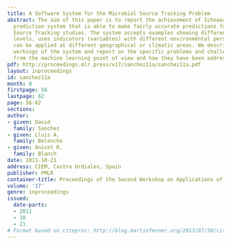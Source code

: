 ```yaml
---
title: A Software System for the Microbial Source Tracking Problem
abstract: The aim of this paper is to report the achievement of Ichnaea, a fully computer-based
  prediction system that is able to make fairly accurate predictions for Microbial
  Source Tracking studies. The system accepts examples showing different concentration
  levels, uses indicators (variables) with different environmental persistence, and
  can be applied at different geographical or climatic areas. We describe the inner
  workings of the system and report on the specific problems and challenges arisen
  from the machine learning point of view and how they have been addressed.
pdf: http://proceedings.mlr.press/v17/sanchez11a/sanchez11a.pdf
layout: inproceedings
id: sanchez11a
month: 0
firstpage: 56
lastpage: 62
page: 56-62
sections: 
author:
- given: David
  family: Sanchez
- given: Lluis A.
  family: Belanche
- given: Anicet R.
  family: Blanch
date: 2011-10-21
address: CIEM, Castro Urdiales, Spain
publisher: PMLR
container-title: Proceedings of the Second Workshop on Applications of Pattern Analysis
volume: '17'
genre: inproceedings
issued:
  date-parts:
  - 2011
  - 10
  - 21
# Format based on citeproc: http://blog.martinfenner.org/2013/07/30/citeproc-yaml-for-bibliographies/
---
```

